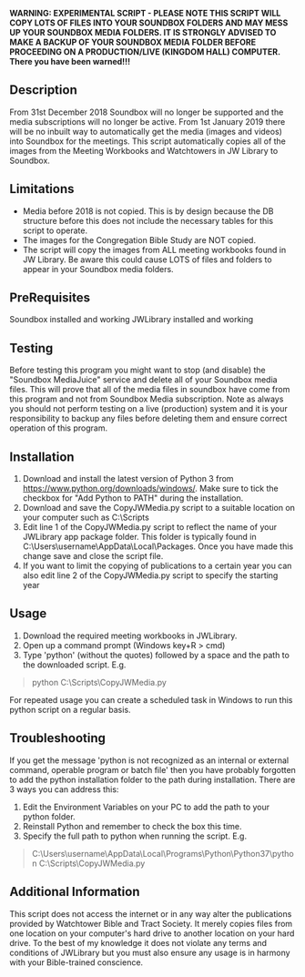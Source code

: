 **WARNING: EXPERIMENTAL SCRIPT - PLEASE NOTE THIS SCRIPT WILL COPY LOTS OF FILES INTO YOUR SOUNDBOX FOLDERS AND MAY MESS UP YOUR SOUNDBOX MEDIA FOLDERS. IT IS STRONGLY ADVISED TO MAKE A BACKUP OF YOUR SOUNDBOX MEDIA FOLDER BEFORE PROCEEDING ON A PRODUCTION/LIVE (KINGDOM HALL) COMPUTER. There you have been warned!!!**

## Description
From 31st December 2018 Soundbox will no longer be supported and the media subscriptions will no longer be active. From 1st January 2019 there will be no inbuilt way to automatically get the media (images and videos) into Soundbox for the meetings. This script automatically copies all of the images from the Meeting Workbooks and Watchtowers in JW Library to Soundbox.

## Limitations
* Media before 2018 is not copied. This is by design because the DB structure before this does not include the necessary tables for this script to operate.
* The images for the Congregation Bible Study are NOT copied.
* The script will copy the images from ALL meeting workbooks found in JW Library. Be aware this could cause LOTS of files and folders to appear in your Soundbox media folders.

## PreRequisites
Soundbox installed and working
JWLibrary installed and working

## Testing
Before testing this program you might want to stop (and disable) the "Soundbox MediaJuice" service and delete all of your Soundbox media files. This will prove that all of the media files in soundbox have come from this program and not from Soundbox Media subscription. Note as always you should not perform testing on a live (production) system and it is your responsibility to backup any files before deleting them and ensure correct operation of this program.

## Installation
1. Download and install the latest version of Python 3 from https://www.python.org/downloads/windows/. Make sure to tick the checkbox for "Add Python to PATH" during the installation.
2. Download and save the CopyJWMedia.py script to a suitable location on your computer such as C:\Scripts
3. Edit line 1 of the CopyJWMedia.py script to reflect the name of your JWLibrary app package folder. This folder is typically found in C:\Users\username\AppData\Local\Packages. Once you have made this change save and close the script file.
4. If you want to limit the copying of publications to a certain year you can also edit line 2 of the CopyJWMedia.py script to specify the starting year

## Usage
1. Download the required meeting workbooks in JWLibrary.
2. Open up a command prompt (Windows key+R > cmd)
3. Type 'python' (without the quotes) followed by a space and the path to the downloaded script. E.g.
>python C:\Scripts\CopyJWMedia.py

For repeated usage you can create a scheduled task in Windows to run this python script on a regular basis.
 
## Troubleshooting
If you get the message 'python is not recognized as an internal or external command, operable program or batch file' then you have probably forgotten to add the python installation folder to the path during installation. There are 3 ways you can address this:
1. Edit the Environment Variables on your PC to add the path to your python folder.
2. Reinstall Python and remember to check the box this time.
3. Specify the full path to python when running the script. E.g.
>C:\Users\username\AppData\Local\Programs\Python\Python37\python C:\Scripts\CopyJWMedia.py

## Additional Information
This script does not access the internet or in any way alter the publications provided by Watchtower Bible and Tract Society. It merely copies files from one location on your computer's hard drive to another location on your hard drive. To the best of my knowledge it does not violate any terms and conditions of JWLibrary but you must also ensure any usage is in harmony with your Bible-trained conscience.
